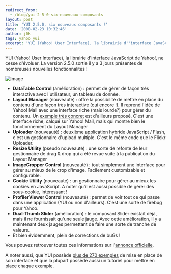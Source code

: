 ```yaml
---
redirect_from:
  - /blog/yui-2-5-0-six-nouveaux-composants
layout: post
title: 'YUI 2.5.0, six nouveaux composants !'
date: '2008-02-23 10:32:46'
author: j0k
tags: yahoo yui
excerpt: 'YUI (Yahoo! User Interface), la librairie d''interface JavaScript de Yahoo!, ne cesse d''évoluer.   La version 2.5.0 sortie il y a 3 jours présentes de nombreuses nouvelles fonctionnalités !'
---
```


YUI (Yahoo! User Interface), la librairie d'interface JavaScript de Yahoo!, ne cesse d'évoluer.   La version 2.5.0 sortie il y a 3 jours présentes de nombreuses nouvelles fonctionnalités !

 ![image](https://kwout.com/cutout/9/jn/8p/mv7_bor_rou_efefef.jpg)

 * **DataTable Control** (amélioration) : permet de gérer de façon très interactive avec l'utilisateur, un tableau de donnée.
 * **Layout Manager** (nouveauté) : offre la possibilité de mettre en place du contenu d'une façon très interactive (oui encore !). Il reprend l'idée de Yahoo! Mail avec une interface riche (mais lourde?) pour gérer du contenu. Un [exemple très concret](http://developer.yahoo.com/yui/examples/layout/adv_layout_source.html) est d'ailleurs proposé. C'est une interface riche, calqué sur Yahoo! Mail, mais qui montre bien le fonctionnement du Layout Manager
 * **Uploader** (nouveauté) : deuxième application hybride JavaScript / Flash, c'est un gestionnaire d'upload multiple. C'est le même code que le Flickr Uploader.
 * **Resize Utility** (pseudo nouveauté) : une sorte de refonte de leur gestionnaire de drag & drop qui a été revue suite à la publication du Layout Manager
 * **ImageCropper Control** (nouveauté) : tout simplement une interface pour gérer au mieux de le crop d'image. Facilement customizable et configurable.
 * **Cookie Utility** (nouveauté) : un gestionnaire pour gérer au mieux les cookies en JavaScript. A noter qu'il est aussi possible de gérer des sous-cookie, intéressant !
 * **ProfilerViewer Control** (nouveauté) : permet de voir tout ce qui passe dans une application (YUI ou non d'ailleurs). C'est une sorte de firebug pour Yahoo.
 * **Dual-Thumb Slider** (amélioration) : le composant Slider existait déjà, mais il ne fournissait qu'une seule jauge. Avec cette amélioration, il y a maintenant deux jauges permettant de faire une sorte de tranche de valeurs.
 * Et bien évidemment, plein de corrections de buGs !


Vous pouvez retrouver toutes ces informations sur l'[annonce officielle](http://yuiblog.com/blog/2008/02/20/yui-250-released/).

A noter aussi, que YUI possède [plus de 270 exemples](http://developer.yahoo.com/yui/examples/) de mise en place de son interface et que la plupart possède aussi un tutoriel pour mettre en place chaque exemple.
